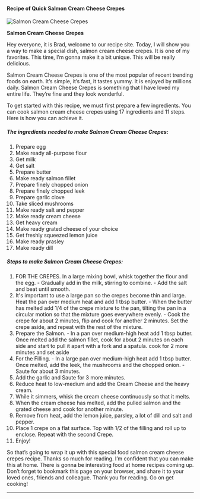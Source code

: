             

#### Recipe of Quick Salmon Cream Cheese Crepes

![Salmon Cream Cheese Crepes](https://img-global.cpcdn.com/recipes/34ef520bb237cd2c/751x532cq70/salmon-cream-cheese-crepes-recipe-main-photo.jpg)

**Salmon Cream Cheese Crepes**

Hey everyone, it is Brad, welcome to our recipe site. Today, I will show you a way to make a special dish, salmon cream cheese crepes. It is one of my favorites. This time, I’m gonna make it a bit unique. This will be really delicious.

Salmon Cream Cheese Crepes is one of the most popular of recent trending foods on earth. It’s simple, it’s fast, it tastes yummy. It is enjoyed by millions daily. Salmon Cream Cheese Crepes is something that I have loved my entire life. They’re fine and they look wonderful.

To get started with this recipe, we must first prepare a few ingredients. You can cook salmon cream cheese crepes using 17 ingredients and 11 steps. Here is how you can achieve it.

##### The ingredients needed to make Salmon Cream Cheese Crepes:

1.  Prepare egg
2.  Make ready all-purpose flour
3.  Get milk
4.  Get salt
5.  Prepare butter
6.  Make ready salmon fillet
7.  Prepare finely chopped onion
8.  Prepare finely chopped leek
9.  Prepare garlic clove
10.  Take sliced mushrooms
11.  Make ready salt and pepper
12.  Make ready cream cheese
13.  Get heavy cream
14.  Make ready grated cheese of your choice
15.  Get freshly squeezed lemon juice
16.  Make ready prasley
17.  Make ready dill

##### Steps to make Salmon Cream Cheese Crepes:

1.  FOR THE CREPES. In a large mixing bowl, whisk together the flour and the egg. - Gradually add in the milk, stirring to combine. - Add the salt and beat until smooth.
2.  It's important to use a large pan so the crepes become thin and large. Heat the pan over medium heat and add 1 tbsp butter. - When the butter has melted add 1/4 of the crepe mixture to the pan, tilting the pan in a circular motion so that the mixture goes everywhere evenly. - Cook the crepe for about 2 minutes, flip and cook for another 2 minutes. Set the crepe aside, and repeat with the rest of the mixture.
3.  Prepare the Salmon. - In a pan over medium-high heat add 1 tbsp butter. Once melted add the salmon fillet, cook for about 2 minutes on each side and start to pull it apart with a fork and a spatula. cook for 2 more minutes and set aside
4.  For the Filling. - In a large pan over medium-high heat add 1 tbsp butter. Once melted, add the leek, the mushrooms and the chopped onion. - Saute for about 3 minutes.
5.  Add the garlic and Saute for 3 more minutes.
6.  Reduce heat to low-medium and add the Cream Cheese and the heavy cream.
7.  While it simmers, whisk the cream cheese continuously so that it melts.
8.  When the cream cheese has melted, add the pulled salmon and the grated cheese and cook for another minute.
9.  Remove from heat, add the lemon juice, parsley, a lot of dill and salt and pepper.
10.  Place 1 crepe on a flat surface. Top with 1/2 of the filling and roll up to enclose. Repeat with the second Crepe.
11.  Enjoy!

So that’s going to wrap it up with this special food salmon cream cheese crepes recipe. Thanks so much for reading. I’m confident that you can make this at home. There is gonna be interesting food at home recipes coming up. Don’t forget to bookmark this page on your browser, and share it to your loved ones, friends and colleague. Thank you for reading. Go on get cooking!

* * *